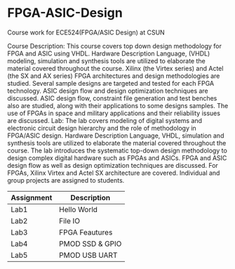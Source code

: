 # FPGA-ASIC-Design
Course work for ECE524(FPGA/ASIC Design) at CSUN

Course Description:
This course covers top down design methodology for FPGA and ASIC using VHDL. Hardware Description Language, (VHDL) modeling, simulation and synthesis tools are utilized to elaborate the material covered throughout the course. Xilinx (the Virtex series) and Actel (the SX and AX series) FPGA architectures and design methodologies are studied. Several sample designs are targeted and tested for each FPGA technology. ASIC design flow and design optimization techniques are discussed. ASIC design flow, constraint file generation and test benches also are studied, along with their applications to some designs samples. The use of FPGAs in space and military applications and their reliability issues are discussed. Lab: The lab covers modeling of digital systems and electronic circuit design hierarchy and the role of methodology in FPGA/ASIC design. Hardware Description Language, VHDL, simulation and synthesis tools are utilized to elaborate the material covered throughout the course. The lab introduces the systematic top-down design methodology to design complex digital hardware such as FPGAs and ASICs. FPGA and ASIC design flow as well as design optimization techniques are discussed. For FPGAs, Xilinx Virtex and Actel SX architecture are covered. Individual and group projects are assigned to students.


| Assignment | Description    |
|------------|----------------|
| Lab1       | Hello World    |
| Lab2       | File IO        |
| Lab3       | FPGA Feautures |
| Lab4       | PMOD SSD & GPIO|
| Lab5       | PMOD USB UART  |
